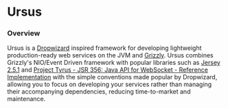 # Ursus

### Overview

Ursus is a [Dropwizard](http://dropwizard.codahale.com/) inspired framework for developing lightweight
production-ready web services on the JVM and [Grizzly](https://grizzly.java.net/). Ursus combines Grizzly's
NIO/Event Driven framework with popular libraries such as [Jersey 2.5.1](https://jersey.java.net/) and
[Project Tyrus - JSR 356: Java API for WebSocket - Reference Implementation](https://tyrus.java.net/) with
the simple conventions made popular by Dropwizard, allowing you to focus on developing your services rather
than managing their accompanying dependencies, reducing time-to-market and maintenance.